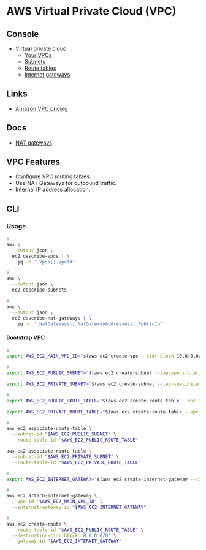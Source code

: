# AWS Virtual Private Cloud (VPC)

<!--
VPC Default: 172.31.0.0/16
-->

<!--
https://www.youtube.com/watch?v=3okhljXN9aA
https://www.youtube.com/watch?v=oJnWUbpJduA
-->

## Console

- Virtual private cloud
  - [Your VPCs](https://console.aws.amazon.com/vpc/home#vpcs:)
  - [Subnets](https://console.aws.amazon.com/vpc/home#subnets:)
  - [Route tables](https://console.aws.amazon.com/vpc/home#RouteTables:)
  - [Internet gateways](https://console.aws.amazon.com/vpc/home#igws:)

## Links

- [Amazon VPC pricing](https://aws.amazon.com/vpc/pricing/)

## Docs

- [NAT gateways](https://docs.aws.amazon.com/vpc/latest/userguide/vpc-nat-gateway.html)

## VPC Features

- Configure VPC routing tables.
- Use NAT Gateways for outbound traffic.
- Internal IP address allocation.

## CLI

### Usage

```sh
#
aws \
  --output json \
  ec2 describe-vpcs | \
    jq -r '.Vpcs[].VpcId'

#
aws \
  --output json \
  ec2 describe-subnets

#
aws \
  --output json \
  ec2 describe-nat-gateways | \
    jq -r '.NatGateways[].NatGatewayAddresses[].PublicIp'
```

#### Bootstrap VPC

```sh
#
export AWS_EC2_MAIN_VPC_ID="$(aws ec2 create-vpc --cidr-block 10.0.0.0/16 --tag-specifications 'ResourceType=vpc,Tags=[{Key=Name,Value=main}]' --output text --query 'Vpc.VpcId')"

#
export AWS_EC2_PUBLIC_SUBNET="$(aws ec2 create-subnet --tag-specifications 'ResourceType=subnet,Tags=[{Key=Name,Value=public-subnet-1a}]' --cidr-block '10.0.0.0/24' --vpc-id "$AWS_EC2_MAIN_VPC_ID" --output text --query 'Subnet.SubnetId')"

export AWS_EC2_PRIVATE_SUBNET="$(aws ec2 create-subnet --tag-specifications 'ResourceType=subnet,Tags=[{Key=Name,Value=private-subnet-1a}]' --cidr-block '10.0.1.0/24' --vpc-id "$AWS_EC2_MAIN_VPC_ID" --output text --query 'Subnet.SubnetId')"

#
export AWS_EC2_PUBLIC_ROUTE_TABLE="$(aws ec2 create-route-table --vpc-id "$AWS_EC2_MAIN_VPC_ID" --tag-specifications 'ResourceType=route-table,Tags=[{Key=Name,Value=public-rt}]' --output text --query 'RouteTable.RouteTableId')"

export AWS_EC2_PRIVATE_ROUTE_TABLE="$(aws ec2 create-route-table --vpc-id "$AWS_EC2_MAIN_VPC_ID" --tag-specifications 'ResourceType=route-table,Tags=[{Key=Name,Value=private-rt}]' --output text --query 'RouteTable.RouteTableId')"

#
aws ec2 associate-route-table \
  --subnet-id "$AWS_EC2_PUBLIC_SUBNET" \
  --route-table-id "$AWS_EC2_PUBLIC_ROUTE_TABLE"

aws ec2 associate-route-table \
  --subnet-id "$AWS_EC2_PRIVATE_SUBNET" \
  --route-table-id "$AWS_EC2_PRIVATE_ROUTE_TABLE"

#
export AWS_EC2_INTERNET_GATEWAY="$(aws ec2 create-internet-gateway --tag-specifications 'ResourceType=internet-gateway,Tags=[{Key=Name,Value=main-igw}]' --output text --query 'InternetGateway.InternetGatewayId')"

#
aws ec2 attach-internet-gateway \
  --vpc-id "$AWS_EC2_MAIN_VPC_ID" \
  --internet-gateway-id "$AWS_EC2_INTERNET_GATEWAY"

#
aws ec2 create-route \
  --route-table-id "$AWS_EC2_PUBLIC_ROUTE_TABLE" \
  --destination-cidr-block '0.0.0.0/0' \
  --gateway-id "$AWS_EC2_INTERNET_GATEWAY"
```
